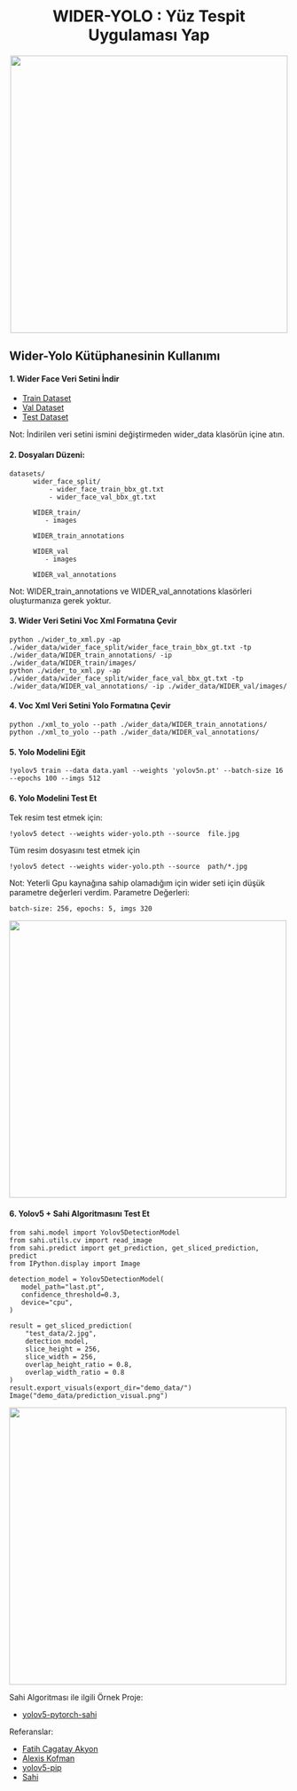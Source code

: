 <div align="center">
<h1>
  WIDER-YOLO : Yüz Tespit Uygulaması Yap
</h1>

<h4>
<img height="500" src="https://github.com/kadirnar/wider-yolo/blob/main/doc/images/yolov5n_sahi.png"/>
</h4> 
  
</div>

 ## Wider-Yolo Kütüphanesinin Kullanımı
 
#### 1. Wider Face Veri Setini İndir

- [Train Dataset](https://drive.google.com/u/0/uc?export=download&confirm=e3va&id=15hGDLhsx8bLgLcIRD5DhYt5iBxnjNF1M)
- [Val Dataset](https://drive.google.com/u/0/uc?export=download&confirm=FKYL&id=1GUCogbp16PMGa39thoMMeWxp7Rp5oM8Q)
- [Test Dataset](https://drive.google.com/u/0/uc?export=download&confirm=lfFX&id=1HIfDbVEWKmsYKJZm4lchTBDLW5N7dY5T)


Not: İndirilen veri setini ismini değiştirmeden wider_data klasörün içine atın.

#### 2. Dosyaları Düzeni:
```
datasets/ 
      wider_face_split/  
          - wider_face_train_bbx_gt.txt
          - wider_face_val_bbx_gt.txt
         
      WIDER_train/
         - images

      WIDER_train_annotations 

      WIDER_val
         - images

      WIDER_val_annotations
```      

Not: WIDER_train_annotations ve WIDER_val_annotations klasörleri oluşturmanıza gerek yoktur.

#### 3. Wider Veri Setini Voc Xml Formatına Çevir
```
python ./wider_to_xml.py -ap ./wider_data/wider_face_split/wider_face_train_bbx_gt.txt -tp ./wider_data/WIDER_train_annotations/ -ip ./wider_data/WIDER_train/images/
python ./wider_to_xml.py -ap ./wider_data/wider_face_split/wider_face_val_bbx_gt.txt -tp ./wider_data/WIDER_val_annotations/ -ip ./wider_data/WIDER_val/images/
```
#### 4. Voc Xml Veri Setini Yolo Formatına Çevir
```
python ./xml_to_yolo --path ./wider_data/WIDER_train_annotations/
python ./xml_to_yolo --path ./wider_data/WIDER_val_annotations/
```
#### 5. Yolo Modelini Eğit
```
!yolov5 train --data data.yaml --weights 'yolov5n.pt' --batch-size 16 --epochs 100 --imgs 512
```
#### 6. Yolo Modelini Test Et

Tek resim test etmek için:
```
!yolov5 detect --weights wider-yolo.pth --source  file.jpg  
```
Tüm resim dosyasını test etmek için
```
!yolov5 detect --weights wider-yolo.pth --source  path/*.jpg 
```
Not: Yeterli Gpu kaynağına sahip olamadığım için wider seti için düşük parametre değerleri verdim. Parametre Değerleri: 
```
batch-size: 256, epochs: 5, imgs 320
```
<img height="500" src="https://github.com/kadirnar/wider-yolo/blob/main/doc/images/yolov5sn.jpg"/>
 
 
 #### 6. Yolov5 + Sahi Algoritmasını Test Et
```
from sahi.model import Yolov5DetectionModel
from sahi.utils.cv import read_image
from sahi.predict import get_prediction, get_sliced_prediction, predict
from IPython.display import Image

detection_model = Yolov5DetectionModel(
   model_path="last.pt",
   confidence_threshold=0.3,
   device="cpu",
)

result = get_sliced_prediction(
    "test_data/2.jpg",
    detection_model,
    slice_height = 256,
    slice_width = 256,
    overlap_height_ratio = 0.8,
    overlap_width_ratio = 0.8
)
result.export_visuals(export_dir="demo_data/")
Image("demo_data/prediction_visual.png")
```
<img height="500" src="https://github.com/kadirnar/wider-yolo/blob/main/doc/images/yolov5n_sahi.png"/>

Sahi Algoritması ile ilgili Örnek Proje:
- [yolov5-pytorch-sahi](https://github.com/kadirnar/yolov5-pytorch-sahi)


Referanslar:
- [Fatih Cagatay Akyon](https://github.com/fcakyon)
- [Alexis Kofman](https://github.com/akofman/wider-face-pascal-voc-annotations)<br/>
- [yolov5-pip](https://github.com/fcakyon/yolov5-pip)
- [Sahi](https://github.com/obss/sahi)<br/>
